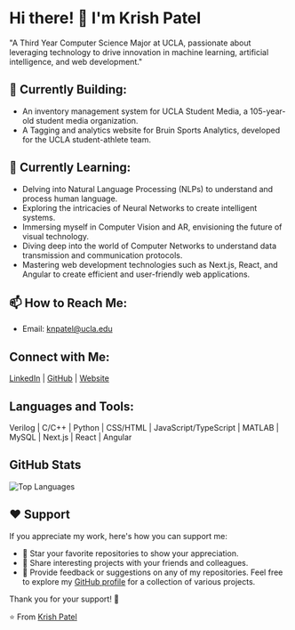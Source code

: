 # Hi there! 👋 I'm Krish Patel
"A Third Year Computer Science Major at UCLA, passionate about leveraging technology to drive innovation in machine learning, artificial intelligence, and web development."


## 🔭 Currently Building:
- An inventory management system for UCLA Student Media, a 105-year-old student media organization.
- A Tagging and analytics website for Bruin Sports Analytics, developed for the UCLA student-athlete team.

## 🌱 Currently Learning:
- Delving into Natural Language Processing (NLPs) to understand and process human language.
- Exploring the intricacies of Neural Networks to create intelligent systems.
- Immersing myself in Computer Vision and AR, envisioning the future of visual technology.
- Diving deep into the world of Computer Networks to understand data transmission and communication protocols.
- Mastering web development technologies such as Next.js, React, and Angular to create efficient and user-friendly web applications.


## 📫 How to Reach Me:
- Email: knpatel@ucla.edu

## Connect with Me:
[LinkedIn](https://www.linkedin.com/in/krishpatel2/) | [GitHub](https://github.com/krish1925) | [Website](https://krish1925.github.io/)

## Languages and Tools:
Verilog | C/C++ | Python | CSS/HTML | JavaScript/TypeScript | MATLAB | MySQL | Next.js | React | Angular 

## GitHub Stats
![Top Languages](https://github-readme-stats.vercel.app/api/top-langs/?username=krish1925&layout=compact)

## ❤️ Support
If you appreciate my work, here's how you can support me:
- 🌟 Star your favorite repositories to show your appreciation.
- 📢 Share interesting projects with your friends and colleagues.
- 💬 Provide feedback or suggestions on any of my repositories.
Feel free to explore my [GitHub profile](https://github.com/krish1925) for a collection of various projects.

Thank you for your support! 🙌

⭐️ From [Krish Patel](https://krish1925.github.io/)
